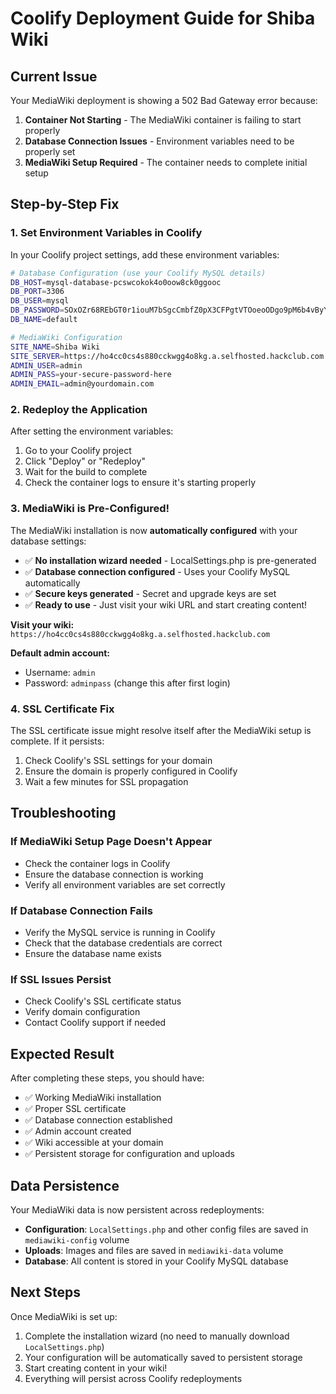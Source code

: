 # Coolify Deployment Guide for Shiba Wiki

## Current Issue
Your MediaWiki deployment is showing a 502 Bad Gateway error because:
1. **Container Not Starting** - The MediaWiki container is failing to start properly
2. **Database Connection Issues** - Environment variables need to be properly set
3. **MediaWiki Setup Required** - The container needs to complete initial setup

## Step-by-Step Fix

### 1. Set Environment Variables in Coolify

In your Coolify project settings, add these environment variables:

```bash
# Database Configuration (use your Coolify MySQL details)
DB_HOST=mysql-database-pcswcokok4o0oow8ck0ggooc
DB_PORT=3306
DB_USER=mysql
DB_PASSWORD=SOxOZr68REbGT0r1iouM7bSgcCmbfZ0pX3CFPgtVTOoeoODgo9pM6b4vByYCqkGT
DB_NAME=default

# MediaWiki Configuration
SITE_NAME=Shiba Wiki
SITE_SERVER=https://ho4cc0cs4s880cckwgg4o8kg.a.selfhosted.hackclub.com
ADMIN_USER=admin
ADMIN_PASS=your-secure-password-here
ADMIN_EMAIL=admin@yourdomain.com
```

### 2. Redeploy the Application

After setting the environment variables:
1. Go to your Coolify project
2. Click "Deploy" or "Redeploy"
3. Wait for the build to complete
4. Check the container logs to ensure it's starting properly

### 3. MediaWiki is Pre-Configured!

The MediaWiki installation is now **automatically configured** with your database settings:
- ✅ **No installation wizard needed** - LocalSettings.php is pre-generated
- ✅ **Database connection configured** - Uses your Coolify MySQL automatically
- ✅ **Secure keys generated** - Secret and upgrade keys are set
- ✅ **Ready to use** - Just visit your wiki URL and start creating content!

**Visit your wiki:** `https://ho4cc0cs4s880cckwgg4o8kg.a.selfhosted.hackclub.com`

**Default admin account:**
- Username: `admin`
- Password: `adminpass` (change this after first login)

### 4. SSL Certificate Fix

The SSL certificate issue might resolve itself after the MediaWiki setup is complete. If it persists:

1. Check Coolify's SSL settings for your domain
2. Ensure the domain is properly configured in Coolify
3. Wait a few minutes for SSL propagation

## Troubleshooting

### If MediaWiki Setup Page Doesn't Appear
- Check the container logs in Coolify
- Ensure the database connection is working
- Verify all environment variables are set correctly

### If Database Connection Fails
- Verify the MySQL service is running in Coolify
- Check that the database credentials are correct
- Ensure the database name exists

### If SSL Issues Persist
- Check Coolify's SSL certificate status
- Verify domain configuration
- Contact Coolify support if needed

## Expected Result

After completing these steps, you should have:
- ✅ Working MediaWiki installation
- ✅ Proper SSL certificate
- ✅ Database connection established
- ✅ Admin account created
- ✅ Wiki accessible at your domain
- ✅ Persistent storage for configuration and uploads

## Data Persistence

Your MediaWiki data is now persistent across redeployments:
- **Configuration**: `LocalSettings.php` and other config files are saved in `mediawiki-config` volume
- **Uploads**: Images and files are saved in `mediawiki-data` volume
- **Database**: All content is stored in your Coolify MySQL database

## Next Steps

Once MediaWiki is set up:
1. Complete the installation wizard (no need to manually download `LocalSettings.php`)
2. Your configuration will be automatically saved to persistent storage
3. Start creating content in your wiki!
4. Everything will persist across Coolify redeployments
